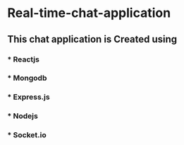 # Real-time-chat-application

<h2>This chat application is Created using </h2>

 <h3>* Reactjs </h3>
 <h3>* Mongodb</h3>
 <h3>* Express.js</h3>
 <h3>* Nodejs</h3>
 <h3>* Socket.io</h3>
